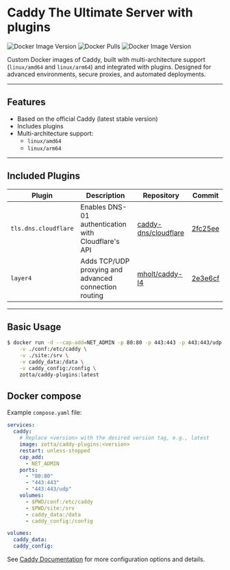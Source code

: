 # Caddy The Ultimate Server with plugins

![Docker Image Version](https://img.shields.io/docker/stars/zotta/caddy-plugins) ![Docker Pulls](https://img.shields.io/docker/pulls/zotta/caddy-plugins) ![Docker Image Version](https://img.shields.io/docker/v/zotta/caddy-plugins)

Custom Docker images of Caddy, built with multi-architecture support (`linux/amd64` and `linux/arm64`) and integrated with plugins.
Designed for advanced environments, secure proxies, and automated deployments.

---

## Features

- Based on the official Caddy (latest stable version)
- Includes plugins
- Multi-architecture support:
  - `linux/amd64`
  - `linux/arm64`

---

## Included Plugins

| Plugin | Description | Repository | Commit |
|--------|--------------|-------------|---------|
| `tls.dns.cloudflare` | Enables DNS-01 authentication with Cloudflare's API | [caddy-dns/cloudflare](https://github.com/caddy-dns/cloudflare) | [2fc25ee](https://github.com/caddy-dns/cloudflare/tree/2fc25ee62f40fe21b240f83ab2fb6e2be6dbb953) |
| `layer4` | Adds TCP/UDP proxying and advanced connection routing | [mholt/caddy-l4](https://github.com/mholt/caddy-l4) | [2e3e6cf](https://github.com/mholt/caddy-l4/tree/2e3e6cf60b25186d29e3b07e269563f870b36c96) |

---

## Basic Usage

```bash
$ docker run -d --cap-add=NET_ADMIN -p 80:80 -p 443:443 -p 443:443/udp \
    -v ./conf:/etc/caddy \
    -v ./site:/srv \
    -v caddy_data:/data \
    -v caddy_config:/config \
    zotta/caddy-plugins:latest
```

## Docker compose

Example `compose.yaml` file:

```yaml
services:
  caddy:
    # Replace <version> with the desired version tag, e.g., latest
    image: zotta/caddy-plugins:<version>
    restart: unless-stopped
    cap_add:
      - NET_ADMIN
    ports:
      - "80:80"
      - "443:443"
      - "443:443/udp"
    volumes:
      - $PWD/conf:/etc/caddy
      - $PWD/site:/srv
      - caddy_data:/data
      - caddy_config:/config

volumes:
  caddy_data:
  caddy_config:

```

See [Caddy Documentation](https://caddyserver.com/docs/) for more configuration options and details.
